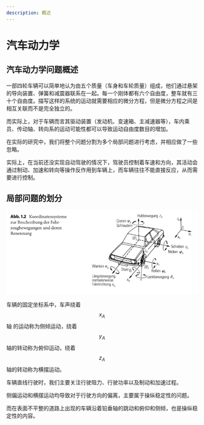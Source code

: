 ```yaml
---
description: 概述
---
```


# 汽车动力学

## 汽车动力学问题概述

一部四轮车辆可以简单地认为由五个质量（车身和车轮质量）组成，他们通过悬架的导向装置、弹簧和减震器联系在一起。每一个刚体都有六个自由度，整车就有三十个自由度。描写这样的系统的运动就需要相应的微分方程，但是微分方程之间是相互关联而不是完全独立的。

而实际上，对于车辆而言其驱动装置（发动机、变速箱、主减速器等），车内乘员、传动轴、转向系的运动可能性都可以导致运动自由度数目的增加。

在实际的研究中，我们将整个问题分割为多个局部问题进行考虑，并相应做了一些忽略。

实际上，在当前还没实现自动驾驶的情况下，驾驶员控制着车速和方向，其活动会通过制动、加速和转向等操作反作用到车辆上，而车辆往往不能直接反应，从而需要进行控制。

## 局部问题的划分

   

![&#x56FE;1 &#x8F66;&#x8F86;&#x5750;&#x6807;&#x7CFB;](.gitbook/assets/wei-xin-jie-tu-20190121103725.png)

车辆的固定坐标系中，车声绕着 $$x_A$$ 轴 的运动称为侧倾运动，绕着 $$y_A$$ 轴的转动称为俯仰运动，绕着 $$z_A$$ 轴的转动称为横摆运动。

车辆直线行驶时，我们主要关注行驶阻力、行驶功率以及制动和加速过程。

侧偏运动和横摆运动均导致对于行驶方向的偏离，主要属于操纵稳定性的问题。

而在表面不平整的道路上出现的车辆沿着铅垂轴的跳动和俯仰和侧倾，也是操纵稳定性的内容。





